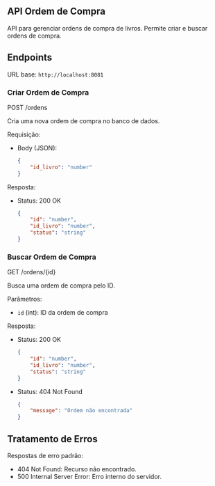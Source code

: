 ## API Ordem de Compra

API para gerenciar ordens de compra de livros. Permite criar e buscar ordens de compra.

## Endpoints

URL base: `http://localhost:8081`

### Criar Ordem de Compra

POST /ordens

Cria uma nova ordem de compra no banco de dados.

Requisição:

- Body (JSON):
    ```json
    {
        "id_livro": "number"
    }
    ```

Resposta:

- Status: 200 OK
    ```json
    {
        "id": "number",
        "id_livro": "number",
        "status": "string"
    }
    ```

### Buscar Ordem de Compra

GET /ordens/{id}

Busca uma ordem de compra pelo ID.

Parâmetros:

- `id` (int): ID da ordem de compra

Resposta:

- Status: 200 OK
    ```json
    {
        "id": "number",
        "id_livro": "number",
        "status": "string"
    }
    ```

- Status: 404 Not Found
    ```json
    {
        "message": "Ordem não encontrada"
    }
    ```

## Tratamento de Erros

Respostas de erro padrão:

- 404 Not Found: Recurso não encontrado.
- 500 Internal Server Error: Erro interno do servidor.
